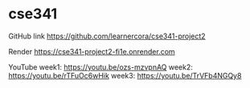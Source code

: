 # cse341

GitHub link
https://github.com/learnercora/cse341-project2

Render
https://cse341-project2-fi1e.onrender.com

YouTube
week1: https://youtu.be/ozs-mzvpnAQ
week2: https://youtu.be/rTFuOc6wHik
week3: https://youtu.be/TrVFb4NGQy8
